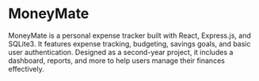 # MoneyMate
MoneyMate is a personal expense tracker built with React, Express.js, and SQLite3. It features expense tracking, budgeting, savings goals, and basic user authentication. Designed as a second-year project, it includes a dashboard, reports, and more to help users manage their finances effectively.
